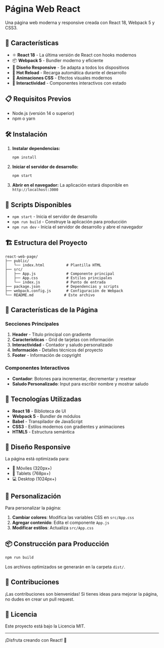 # Página Web React

Una página web moderna y responsive creada con React 18, Webpack 5 y CSS3.

## 🚀 Características

- ⚛️ **React 18** - La última versión de React con hooks modernos
- 📦 **Webpack 5** - Bundler moderno y eficiente
- 🎨 **Diseño Responsive** - Se adapta a todos los dispositivos
- 🔄 **Hot Reload** - Recarga automática durante el desarrollo
- 💫 **Animaciones CSS** - Efectos visuales modernos
- 🎯 **Interactividad** - Componentes interactivos con estado

## 📋 Requisitos Previos

- Node.js (versión 14 o superior)
- npm o yarn

## 🛠️ Instalación

1. **Instalar dependencias:**
   ```bash
   npm install
   ```

2. **Iniciar el servidor de desarrollo:**
   ```bash
   npm start
   ```

3. **Abrir en el navegador:**
   La aplicación estará disponible en `http://localhost:3000`

## 📜 Scripts Disponibles

- `npm start` - Inicia el servidor de desarrollo
- `npm run build` - Construye la aplicación para producción
- `npm run dev` - Inicia el servidor de desarrollo y abre el navegador

## 🏗️ Estructura del Proyecto

```
react-web-page/
├── public/
│   └── index.html          # Plantilla HTML
├── src/
│   ├── App.js              # Componente principal
│   ├── App.css             # Estilos principales
│   └── index.js            # Punto de entrada
├── package.json            # Dependencias y scripts
├── webpack.config.js       # Configuración de Webpack
└── README.md              # Este archivo
```

## 🎨 Características de la Página

### Secciones Principales

1. **Header** - Título principal con gradiente
2. **Características** - Grid de tarjetas con información
3. **Interactividad** - Contador y saludo personalizado
4. **Información** - Detalles técnicos del proyecto
5. **Footer** - Información de copyright

### Componentes Interactivos

- **Contador**: Botones para incrementar, decrementar y resetear
- **Saludo Personalizado**: Input para escribir nombre y mostrar saludo

## 🎯 Tecnologías Utilizadas

- **React 18** - Biblioteca de UI
- **Webpack 5** - Bundler de módulos
- **Babel** - Transpilador de JavaScript
- **CSS3** - Estilos modernos con gradientes y animaciones
- **HTML5** - Estructura semántica

## 📱 Diseño Responsive

La página está optimizada para:
- 📱 Móviles (320px+)
- 📱 Tablets (768px+)
- 💻 Desktop (1024px+)

## 🔧 Personalización

Para personalizar la página:

1. **Cambiar colores**: Modifica las variables CSS en `src/App.css`
2. **Agregar contenido**: Edita el componente `App.js`
3. **Modificar estilos**: Actualiza `src/App.css`

## 📦 Construcción para Producción

```bash
npm run build
```

Los archivos optimizados se generarán en la carpeta `dist/`.

## 🤝 Contribuciones

¡Las contribuciones son bienvenidas! Si tienes ideas para mejorar la página, no dudes en crear un pull request.

## 📄 Licencia

Este proyecto está bajo la Licencia MIT.

---

¡Disfruta creando con React! 🚀


